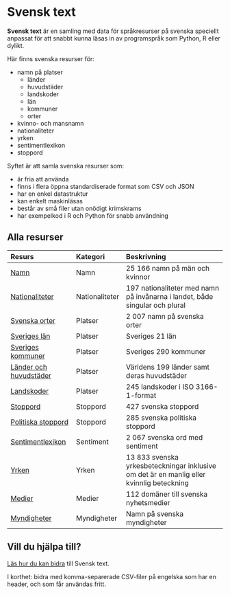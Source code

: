 # Svensk text

**Svensk text** är en samling med data för språkresurser på svenska speciellt anpassat för att snabbt kunna läsas in av programspråk som Python, R eller dylikt.

Här finns svenska resurser för:

- namn på platser
    - länder
    - huvudstäder
    - landskoder
    - län
    - kommuner
    - orter
- kvinno- och mansnamn
- nationaliteter
- yrken
- sentimentlexikon
- stoppord

Syftet är att samla svenska resurser som:

- är fria att använda
- finns i flera öppna standardiserade format som CSV och JSON
- har en enkel datastruktur
- kan enkelt maskinläsas
- består av små filer utan onödigt krimskrams
- har exempelkod i R och Python för snabb användning

## Alla resurser

Resurs | Kategori | Beskrivning
:----------------  | :----------------  |  :--------------------------------------------
[Namn](namn/) | Namn | 25 166 namn på män och kvinnor
[Nationaliteter](nationaliteter/) | Nationaliteter | 197 nationaliteter med namn på invånarna i landet, både singular och plural
[Svenska orter](platser/) | Platser | 2 007 namn på svenska orter
[Sveriges län](platser/) | Platser | Sveriges 21 län
[Sveriges kommuner](platser/) | Platser | Sveriges 290 kommuner
[Länder och huvudstäder](platser/) | Platser | Världens 199 länder samt deras huvudstäder
[Landskoder](platser/) | Platser | 245 landskoder i ISO 3166-1-format
[Stoppord](stoppord/) | Stoppord | 427 svenska stoppord
[Politiska stoppord](stoppord/) | Stoppord | 285 svenska politiska stoppord
[Sentimentlexikon](sentiment/) | Sentiment | 2 067 svenska ord med sentiment 
[Yrken](yrken/) | Yrken |  13 833 svenska yrkesbeteckningar inklusive om det är en manlig eller kvinnlig beteckning
[Medier](medier/) | Medier | 112 domäner till svenska nyhetsmedier
[Myndigheter](myndigheter/) | Myndigheter | Namn på svenska myndigheter

## Vill du hjälpa till?

[Läs hur du  kan bidra](CONTRIBUTE.md) till Svensk text.

I korthet: bidra med komma-separerade CSV-filer på engelska som har en header, och som får användas fritt.